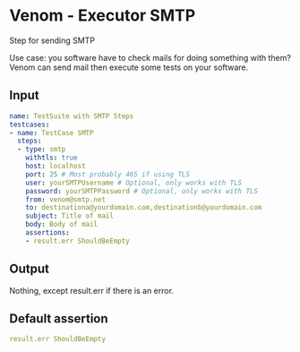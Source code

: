# Venom - Executor SMTP

Step for sending SMTP

Use case: you software have to check mails for doing something with them?
Venom can send mail then execute some tests on your software.

## Input

```yaml
name: TestSuite with SMTP Steps
testcases:
- name: TestCase SMTP
  steps:
  - type: smtp
    withtls: true
    host: localhost
    port: 25 # Most probably 465 if using TLS
    user: yourSMTPUsername # Optional, only works with TLS
    password: yourSMTPPassword # Optional, only works with TLS
    from: venom@smtp.net
    to: destinationa@yourdomain.com,destinationb@yourdomain.com
    subject: Title of mail
    body: Body of mail
    assertions:
    - result.err ShouldBeEmpty
```

## Output

Nothing, except result.err if there is an error.

## Default assertion

```yaml
result.err ShouldBeEmpty
```
